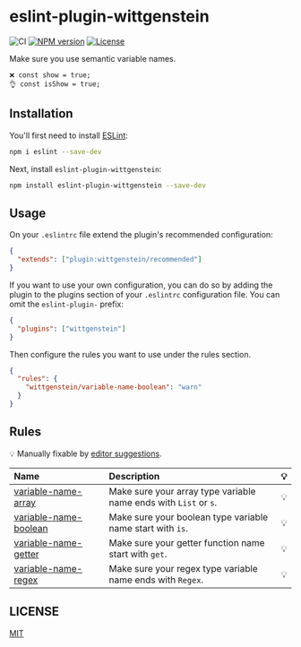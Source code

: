 # eslint-plugin-wittgenstein

![CI](https://github.com/yyz945947732/eslint-plugin-wittgenstein/actions/workflows/test.yml/badge.svg)
[![NPM version](https://img.shields.io/npm/v/eslint-plugin-wittgenstein.svg?logo=npm&logoColor=fff)](https://npmjs.org/package/eslint-plugin-wittgenstein)
[![License](https://img.shields.io/github/license/yyz945947732/eslint-plugin-wittgenstein.svg?style=flat)](https://github.com/yyz945947732/eslint-plugin-wittgenstein/blob/master/LICENSE)

Make sure you use semantic variable names.

```JS
❌ const show = true; 
👌 const isShow = true;
```

## Installation

You'll first need to install [ESLint](https://eslint.org/):

```sh
npm i eslint --save-dev
```

Next, install `eslint-plugin-wittgenstein`:

```sh
npm install eslint-plugin-wittgenstein --save-dev
```

## Usage

On your `.eslintrc` file extend the plugin's recommended configuration:

```json
{
  "extends": ["plugin:wittgenstein/recommended"]
}
```

If you want to use your own configuration, you can do so by adding the plugin to the plugins section of your `.eslintrc` configuration file. You can omit the `eslint-plugin-` prefix:

```json
{
  "plugins": ["wittgenstein"]
}
```

Then configure the rules you want to use under the rules section.

```json
{
  "rules": {
    "wittgenstein/variable-name-boolean": "warn"
  }
}
```

## Rules

💡 Manually fixable by [editor suggestions](https://eslint.org/docs/developer-guide/working-with-rules#providing-suggestions).

| Name                                                         | Description                                                      | 💡  |
| :----------------------------------------------------------- | :--------------------------------------------------------------- | :-- |
| [variable-name-array](docs/rules/variable-name-array.md)     | Make sure your array type variable name ends with `List` or `s`. | 💡  |
| [variable-name-boolean](docs/rules/variable-name-boolean.md) | Make sure your boolean type variable name start with `is`.       | 💡  |
| [variable-name-getter](docs/rules/variable-name-getter.md)   | Make sure your getter function name start with `get`.            | 💡  |
| [variable-name-regex](docs/rules/variable-name-regex.md)     | Make sure your regex type variable name ends with `Regex`.       | 💡  |

## LICENSE

[MIT](https://github.com/yyz945947732/eslint-plugin-wittgenstein/blob/master/LICENSE)
